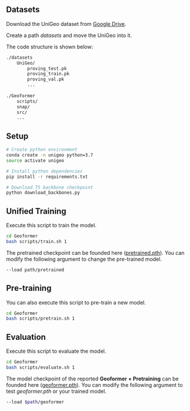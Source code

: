 

## Datasets
Download the UniGeo dataset from [Google Drive](https://drive.google.com/drive/folders/1NifdHLJe5U08u2Zb1sWL6C-8krpV2z2O?usp=share_link).

Create a path *datasets* and move the UniGeo into it.

The code structure is shown below: 

```bash
./datasets
    UniGeo/ 
        proving_test.pk  
        proving_train.pk  
        proving_val.pk  
        ...
        
./Geoformer
    scripts/
    snap/
    src/
    ...
```

## Setup
```bash
# Create python environment
conda create -n unigeo python=3.7
source activate unigeo

# Install python dependencies
pip install -r requirements.txt

# Download T5 backbone checkpoint
python download_backbones.py
```





## Unified Training
Execute this script to train the model.

```bash
cd Geoformer
bash scripts/train.sh 1
```

The pretrained checkpoint can be founded here ([pretrained.pth](https://drive.google.com/drive/folders/1NifdHLJe5U08u2Zb1sWL6C-8krpV2z2O?usp=share_link)).
You can modify the following argument to change the pre-trained model.
```bash
--load path/pretrained
```

## Pre-training
You can also execute this script to pre-train a new model.
```bash
cd Geoformer
bash scripts/pretrain.sh 1
```


## Evaluation
Execute this script to evaluate the model.
```bash
cd Geoformer
bash scripts/evaluate.sh 1
```

The model checkpoint of the reported **Geoformer + Pretraining** can be founded here ([geoformer.pth](https://drive.google.com/drive/folders/1NifdHLJe5U08u2Zb1sWL6C-8krpV2z2O?usp=share_link)).
You can modify the following argument to test *geoformer.pth* or your trained model.
```bash
--load $path/geoformer
```

